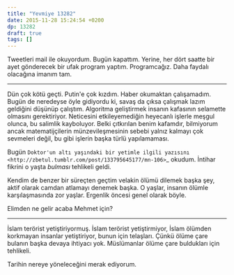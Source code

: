 ```yaml
---
title: "Yevmiye 13282"
date: 2015-11-28 15:24:54 +0200
dp: 13282
draft: true
tags: []
---
```


Tweetleri mail ile okuyordum. Bugün kapattım. Yerine, her dört saatte bir ayet
gönderecek bir ufak program yaptım. Programcağız. Daha faydalı olacağına imanım
tam.

------

Dün çok kötü geçti. Putin'e çok kızdım. Haber okumaktan çalışamadım. Bugün de
neredeyse öyle gidiyordu ki, savaş da çıksa çalışmak lazım geldiğini düşünüp
çalıştım. Algoritma geliştirmek insanın kafasının selamette olmasını
gerektiriyor. Neticesini etkileyemediğin heyecanlı işlerle meşgul olunca, bu
salimlik kayboluyor. Belki çıtkırılan benim kafamdır, bilmiyorum ancak
matematijçilerin münzevileşmesinin sebebi yalnız kalmayı çok sevmeleri değil, bu
gibi işlerin başka türlü yapılamaması.

Bugün `Doktor'un altı yaşındaki bir yetimle ilgili yazısını
<http://zbetul.tumblr.com/post/133795645177/mn-106>`_ okudum. İntihar fikrini o
yaşta *bulması* tehlikeli geldi. 

Kendim de benzer bir süreçten geçtim velakin ölümü dilemek başka şey, aktif
olarak camdan atlamayı denemek başka. O yaşlar, insanın ölümle karşılaşmasında
zor yaşlar. Ergenlik öncesi genel olarak böyle.

Elimden ne gelir acaba Mehmet için?

------

İslam terörist yetiştiriyormuş. İslam terörist yetiştirmiyor, İslam ölümden
korkmayan insanlar yetiştiriyor, bunun için telaşları. Çünkü ölüme çare bulanın
başka devaya ihtiyacı yok. Müslümanlar ölüme çare buldukları için tehlikeli.

Tarihin nereye yöneleceğini merak ediyorum.


